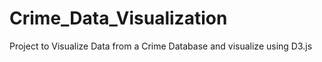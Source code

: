 # Crime_Data_Visualization
Project to Visualize Data from a Crime Database and visualize using D3.js
